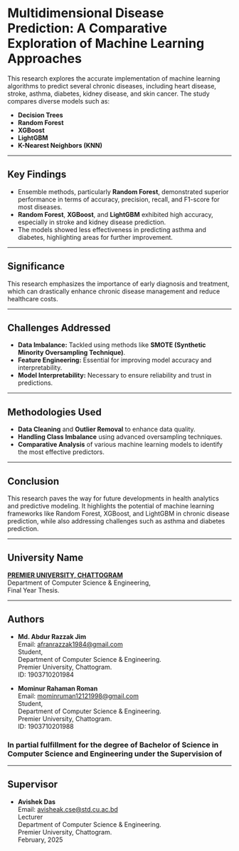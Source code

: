 # Multidimensional Disease Prediction: A Comparative Exploration of Machine Learning Approaches

This research explores the accurate implementation of machine learning algorithms to predict several chronic diseases, including heart disease, stroke, asthma, diabetes, kidney disease, and skin cancer. The study compares diverse models such as:

- **Decision Trees**  
- **Random Forest**  
- **XGBoost**  
- **LightGBM**  
- **K-Nearest Neighbors (KNN)**  

---

## Key Findings
- Ensemble methods, particularly **Random Forest**, demonstrated superior performance in terms of accuracy, precision, recall, and F1-score for most diseases.
- **Random Forest**, **XGBoost**, and **LightGBM** exhibited high accuracy, especially in stroke and kidney disease prediction.
- The models showed less effectiveness in predicting asthma and diabetes, highlighting areas for further improvement.

---

## Significance
This research emphasizes the importance of early diagnosis and treatment, which can drastically enhance chronic disease management and reduce healthcare costs.

---

## Challenges Addressed
- **Data Imbalance:** Tackled using methods like **SMOTE (Synthetic Minority Oversampling Technique)**.
- **Feature Engineering:** Essential for improving model accuracy and interpretability.
- **Model Interpretability:** Necessary to ensure reliability and trust in predictions.

---

## Methodologies Used
- **Data Cleaning** and **Outlier Removal** to enhance data quality.
- **Handling Class Imbalance** using advanced oversampling techniques.
- **Comparative Analysis** of various machine learning models to identify the most effective predictors.

---

## Conclusion
This research paves the way for future developments in health analytics and predictive modeling. It highlights the potential of machine learning frameworks like Random Forest, XGBoost, and LightGBM in chronic disease prediction, while also addressing challenges such as asthma and diabetes prediction.

---

## University Name
[**PREMIER UNIVERSITY, CHATTOGRAM**](https://puc.ac.bd/)  
Department of Computer Science & Engineering,  
Final Year Thesis.

---

## Authors
- **Md. Abdur Razzak Jim**  
  Email: [afranrazzak1984@gmail.com](mailto:afranrazzak1984@gmail.com)  
  Student,  
  Department of Computer Science & Engineering.  
  Premier University, Chattogram.  
  ID: 1903710201984

- **Mominur Rahaman Roman**  
  Email: [mominruman12121998@gmail.com](mailto:mominruman12121998@gmail.com)  
  Student,  
  Department of Computer Science & Engineering.  
  Premier University, Chattogram.  
  ID: 1903710201988

### In partial fulfillment for the degree of Bachelor of Science in Computer Science and Engineering under the Supervision of

---

## Supervisor
- **Avishek Das**  
  Email: [avisheak.cse@std.cu.ac.bd](mailto:avisheak.cse@std.cu.ac.bd)  
  Lecturer  
  Department of Computer Science & Engineering.  
  Premier University, Chattogram.  
  February, 2025

